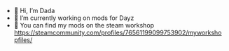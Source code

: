 - 👋 Hi, I’m Dada
- 👷 I’m currently working on mods for Dayz
- 🔎 You can find my mods on the steam workshop https://steamcommunity.com/profiles/76561199099753902/myworkshopfiles/

<!---
Dada09876/Dada09876 is a ✨ special ✨ repository because its `README.md` (this file) appears on your GitHub profile.
You can click the Preview link to take a look at your changes.
--->
